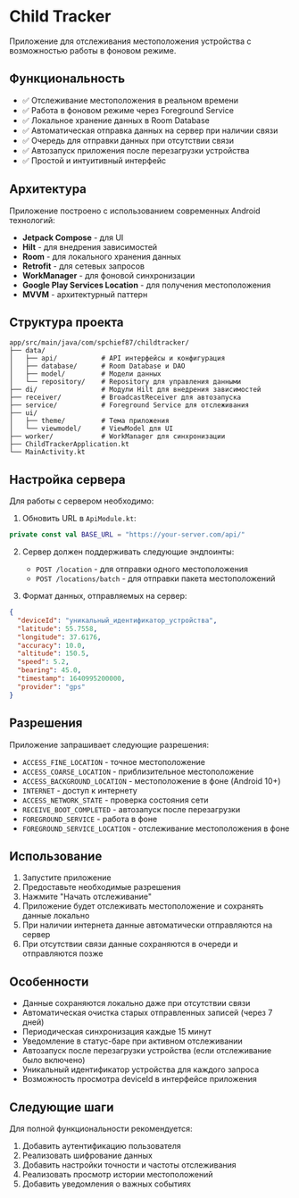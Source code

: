 # Child Tracker

Приложение для отслеживания местоположения устройства с возможностью работы в фоновом режиме.

## Функциональность

- ✅ Отслеживание местоположения в реальном времени
- ✅ Работа в фоновом режиме через Foreground Service
- ✅ Локальное хранение данных в Room Database
- ✅ Автоматическая отправка данных на сервер при наличии связи
- ✅ Очередь для отправки данных при отсутствии связи
- ✅ Автозапуск приложения после перезагрузки устройства
- ✅ Простой и интуитивный интерфейс

## Архитектура

Приложение построено с использованием современных Android технологий:

- **Jetpack Compose** - для UI
- **Hilt** - для внедрения зависимостей
- **Room** - для локального хранения данных
- **Retrofit** - для сетевых запросов
- **WorkManager** - для фоновой синхронизации
- **Google Play Services Location** - для получения местоположения
- **MVVM** - архитектурный паттерн

## Структура проекта

```
app/src/main/java/com/spchief87/childtracker/
├── data/
│   ├── api/           # API интерфейсы и конфигурация
│   ├── database/      # Room Database и DAO
│   ├── model/         # Модели данных
│   └── repository/    # Repository для управления данными
├── di/                # Модули Hilt для внедрения зависимостей
├── receiver/          # BroadcastReceiver для автозапуска
├── service/           # Foreground Service для отслеживания
├── ui/
│   ├── theme/         # Тема приложения
│   └── viewmodel/     # ViewModel для UI
├── worker/            # WorkManager для синхронизации
├── ChildTrackerApplication.kt
└── MainActivity.kt
```

## Настройка сервера

Для работы с сервером необходимо:

1. Обновить URL в `ApiModule.kt`:
```kotlin
private const val BASE_URL = "https://your-server.com/api/"
```

2. Сервер должен поддерживать следующие эндпоинты:
   - `POST /location` - для отправки одного местоположения
   - `POST /locations/batch` - для отправки пакета местоположений

3. Формат данных, отправляемых на сервер:
```json
{
  "deviceId": "уникальный_идентификатор_устройства",
  "latitude": 55.7558,
  "longitude": 37.6176,
  "accuracy": 10.0,
  "altitude": 150.5,
  "speed": 5.2,
  "bearing": 45.0,
  "timestamp": 1640995200000,
  "provider": "gps"
}
```

## Разрешения

Приложение запрашивает следующие разрешения:

- `ACCESS_FINE_LOCATION` - точное местоположение
- `ACCESS_COARSE_LOCATION` - приблизительное местоположение
- `ACCESS_BACKGROUND_LOCATION` - местоположение в фоне (Android 10+)
- `INTERNET` - доступ к интернету
- `ACCESS_NETWORK_STATE` - проверка состояния сети
- `RECEIVE_BOOT_COMPLETED` - автозапуск после перезагрузки
- `FOREGROUND_SERVICE` - работа в фоне
- `FOREGROUND_SERVICE_LOCATION` - отслеживание местоположения в фоне

## Использование

1. Запустите приложение
2. Предоставьте необходимые разрешения
3. Нажмите "Начать отслеживание"
4. Приложение будет отслеживать местоположение и сохранять данные локально
5. При наличии интернета данные автоматически отправляются на сервер
6. При отсутствии связи данные сохраняются в очереди и отправляются позже

## Особенности

- Данные сохраняются локально даже при отсутствии связи
- Автоматическая очистка старых отправленных записей (через 7 дней)
- Периодическая синхронизация каждые 15 минут
- Уведомление в статус-баре при активном отслеживании
- Автозапуск после перезагрузки устройства (если отслеживание было включено)
- Уникальный идентификатор устройства для каждого запроса
- Возможность просмотра deviceId в интерфейсе приложения

## Следующие шаги

Для полной функциональности рекомендуется:

1. Добавить аутентификацию пользователя
2. Реализовать шифрование данных
3. Добавить настройки точности и частоты отслеживания
4. Реализовать просмотр истории местоположений
5. Добавить уведомления о важных событиях
